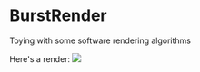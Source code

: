 # BurstRender
Toying with some software rendering algorithms

Here's a render:
![](https://i.imgur.com/CpmjLDv.jpeg)
